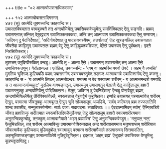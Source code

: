 +++
title = "०२ आत्मत्वोपासनाधिकरणम्"

+++
१५२ आत्मत्वोबासऩादिगरणम्  
४७२ (सू) आत्मेदि तूबगच्चन्दि क्राहयन्दि स।  
उबासऩविषयऩाऩ परमबुरुषऩै तऩ् अन्दर्यामियॆऩ्ऱु उबासिक्कवेण्डुमॆऩ्ऱु समर्त्तिक्किऱार् ऎऩ्ऱु सङ्गदि। ब्रह्मम् उबासगऩाल् तऩ्ऩिल् वेऱुबट्टदाग उबासिक्कत्तक्कदा, अऩ्ऱि तऩ् आत्मावाग उबासिक्कत्तक्कदा ऎऩ्ऱु सम्शयम्। 'अदिगन् दु पेदनिर्देशात्', 'अदिगोबदेशात् तु पादरायणस्यैवम्, तत्तर्शऩात्' ऎऩ्ऱ सूत्रङ्गळिल् उबासगऩाऩ जीवऩैक् काट्टिलुम् उबास्यऩाऩ ब्रह्मम् वेऱु ऎऩ्ऱु काट्टियुळ्ळबडियाल्, वेऱॆऩ्ऱे उबास्यम् ऎऩ्ऱु पूर्वबक्षम्। इदऩै निरसिक्किऱार्।  
४७२ (सू) आत्मेदि तूबगच्चन्दि क्राहयन्दि स।  
तुशप्तम् उऱुदिप्पॊरुळिल् वन्ददु। आत्मेदि तु - आत्मा ऎऩ्ऱे। उबासगऩ् उबास्यत्तैत् तऩ् आत्मा ऎऩ्ऱे उबासिक्कत्तगुम्। वेऱॊऩ्ऱायल्ल। एऩॆऩिल्, उबगच्चन्दि - 'त्वम् वा अहमस्मि पगवो तेवदे । अहम् वै त्वमसि' मुदलिय श्रुदिगळ् कूऱियबडि पऴम् उबासगर्गळ् उबास्यवस्तुवैत् तङ्गळ् आत्मावागवे उबासित्तार्गळ् ऎऩ्ऱु करुत्तु। क्राहयन्दि स - 'य आत्मनि तिष्टऩ् आत्मऩोऽन्दर: यमात्मा न वेद यस्यात्मा शरीरम् - य आत्माऩमन्दरो यमयदि स त आत्मान्दर्याम्यम्रुद:' मुदलिय वाक्यङ्गळुम्, उबास्यमुम् उबासगऩुम् वेऱाऩवै ऎऩ्ऱु काट्टिऩालुम् ब्रह्मत्तै उबासगऩुक्कु अन्दर्यामियॆऩ्ऱु पोदिक्किऩ्ऱऩ। मेलुम् 'अदिगन् दु पेदनिर्देशात्' ऎऩ्बदु पोऩ्ऱवैयुम् ब्रह्मम् अन्दर्यामियिल्लैयॆऩ्ऱु तॆरिविक्कविल्लै, स्वरूबत्ताल् वेऱुबाट्टैये कूऱुगिऩ्ऱऩ। इप्पडि उबासगऩ् परमात्माविऩ् शरीरम् ऎऩ्ऱुम्, परमात्मा जीवऩुक्कु आत्मबूदऩ् ऎऩ्ऱुम् श्रुदि सॊल्वदालुम् अप्पडिये, 'सर्वम् कल्विदम् ब्रह्म तज्जलाऩिदि शान्द उबासीद, सन्मूलास्सोम्येमा: सर्वा: प्रजा: सदायदना: सत्प्रदिष्टा: ॥॥ ऐददात्म्यमिदम् सर्वम्' ऎऩ्गिऱबडिये जीवऩ् ब्रह्मत्तिऱ्कु अदीऩमाऩ स्वरूबस्तिदिगळैयुडैयवऩ् ऎऩ्ऱु सॊल्वदालुम् ब्रह्मत्तै स्वात्मशरीरगमाग अऩुसन्दिक्कुम्बोदु, तऩक्कुम् आत्मावागैयाले 'अहम् ब्रह्मास्मि' ऎऩ्ऱु अऩुसन्दिक्कवेण्डुम्। 'मऩुष्यऩ् नाऩ्' ऎऩ्ऩुमिडत्तिल्, तऩ् शरीरम् आत्माविऱ्कु प्रगारमागवेयिरुप्पदाल् अन्द शरीरवासगमाऩ मऩुष्यशप्तम् शरीरियाऩ जीवात्मावैक् कुऱिप्पदाय् मुडिवदुबोल् स्वात्मावुम् परमात्म शरीरमागैयाले तत्प्रगारत्वम् सित्तमादलिऩ्, अहम्बुत्तिशप्तङ्गळुम् परमात्माविलेये मुडिवुबॆऱुगिऩ्ऱऩ। इदऩाल् 'अहम् ब्रह्म' ऎऩ्ऱुदाऩे उबासिक्क वेण्डुमॆऩ्ऱु कूऱप्पट्टदागिऱदु।

